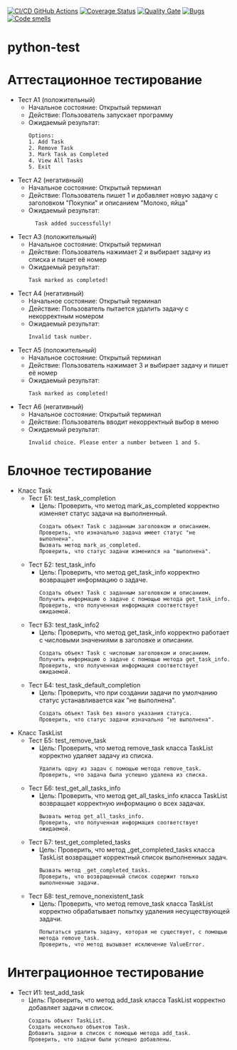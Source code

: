[![CI/CD GitHub Actions](https://github.com/Scrooge2727/python-test/actions/workflows/main.yml/badge.svg)](https://github.com/Scrooge2727/python-test/actions/workflows/main.yml)
[![Coverage Status](https://coveralls.io/repos/Scrooge2727/python-test/badge.svg?branch=main)](https://coveralls.io/github/Scrooge2727/python-test?branch=main)
[![Quality Gate](https://sonarcloud.io/api/project_badges/measure?project=Scrooge2727_python-test&metric=alert_status)](https://sonarcloud.io/dashboard?id=Scrooge2727_python-test)
[![Bugs](https://sonarcloud.io/api/project_badges/measure?project=Scrooge2727_python-test&metric=bugs)](https://sonarcloud.io/summary/new_code?id=Scrooge2727_python-test)
[![Code smells](https://sonarcloud.io/api/project_badges/measure?project=Scrooge2727_python-test&metric=code_smells)](https://sonarcloud.io/dashboard?id=Scrooge2727_python-test)
# python-test
# Аттестационное тестирование
  - Тест А1 (положительный)
    - Начальное состояние: Открытый терминал
    - Действие: Пользователь запускает программу
    - Ожидаемый результат:
        ```            
      	Options:
        1. Add Task
        2. Remove Task
        3. Mark Task as Completed
        4. View All Tasks
        5. Exit

        ```               
  - Тест А2 (негативный)
    - Начальное состояние: Открытый терминал
    - Действие: Пользователь пишет 1 и добавляет новую задачу с заголовком "Покупки" и описанием "Молоко, яйца"
    - Ожидаемый результат: 
      ```                  
     	Task added successfully!
      ```                         
  - Тест А3 (положительный)
    - Начальное состояние: Открытый терминал
    - Действие: Пользователь нажимает 2 и выбирает задачу из списка и пишет её номер
    - Ожидаемый результат: 
        ```                     
      	Task marked as completed!
        ```                      
  - Тест А4 (негативный)
    - Начальное состояние: Открытый терминал
    - Действие: Пользователь пытается удалить задачу с некорректным номером
    - Ожидаемый результат: 
        ```                           
      	Invalid task number.
        ```                           
  - Тест А5 (положительный)
    - Начальное состояние: Открытый терминал
    - Действие: Пользователь нажимает 3 и выбирает задачу и пишет её номер
    - Ожидаемый результат: 
        ```                            
      	Task marked as completed!
        ```                     
  - Тест А6 (негативный)
    - Начальное состояние: Открытый терминал</li>
    - Действие: Пользователь вводит некорректный выбор в меню</li>
    - Ожидаемый результат: 
        ```                       
      	Invalid choice. Please enter a number between 1 and 5.
        ```
# Блочное тестирование
  - Класс Task
    - Тест Б1: test_task_completion
      - Цель: Проверить, что метод mark_as_completed корректно изменяет статус задачи на выполненный.
        ```
        Создать объект Task с заданным заголовком и описанием.
        Проверить, что изначально задача имеет статус "не выполнена".
        Вызвать метод mark_as_completed.
        Проверить, что статус задачи изменился на "выполнена".
          ```
    - Тест Б2: test_task_info
      -  Цель: Проверить, что метод get_task_info корректно возвращает информацию о задаче.
         ```
         Создать объект Task с заданным заголовком и описанием.
         Получить информацию о задаче с помощью метода get_task_info.
         Проверить, что полученная информация соответствует ожидаемой.
         ```
    - Тест Б3: test_task_info2
      - Цель: Проверить, что метод get_task_info корректно работает с числовыми значениями в заголовке и описании.
        ```
        Создать объект Task с числовым заголовком и описанием.
        Получить информацию о задаче с помощью метода get_task_info.
        Проверить, что полученная информация соответствует ожидаемой.
        ```
    - Тест Б4: test_task_default_completion
      - Цель: Проверить, что при создании задачи по умолчанию статус устанавливается как "не выполнена".
        ```
        Создать объект Task без явного указания статуса.
        Проверить, что статус задачи изначально "не выполнена".
        ```  
  - Класс TaskList
    - Тест Б5: test_remove_task
      - Цель: Проверить, что метод remove_task класса TaskList корректно удаляет задачу из списка.
        ```
        Удалить одну из задач с помощью метода remove_task.
        Проверить, что задача была успешно удалена из списка.
        ```
    - Тест Б6: test_get_all_tasks_info
      - Цель: Проверить, что метод get_all_tasks_info класса TaskList возвращает корректную информацию о всех задачах.
        ```
        Вызвать метод get_all_tasks_info.
        Проверить, что полученная информация соответствует ожидаемой.
        ```
    - Тест Б7: test_get_completed_tasks
      - Цель: Проверить, что метод _get_completed_tasks класса TaskList возвращает корректный список выполненных задач.
        ```
        Вызвать метод _get_completed_tasks.
        Проверить, что возвращенный список содержит только выполненные задачи.
        ```
    - Тест Б8: test_remove_nonexistent_task
      - Цель: Проверить, что метод remove_task класса TaskList корректно обрабатывает попытку удаления несуществующей задачи.
        ```
        Попытаться удалить задачу, которая не существует, с помощью метода remove_task.
        Проверить, что метод вызывает исключение ValueError.
        ```
# Интеграционное тестирование
  - Тест И1: test_add_task
    - Цель: Проверить, что метод add_task класса TaskList корректно добавляет задачи в список.
      ```
      Создать объект TaskList.
      Создать несколько объектов Task.
      Добавить задачи в список с помощью метода add_task.
      Проверить, что задачи были успешно добавлены.
      ```
